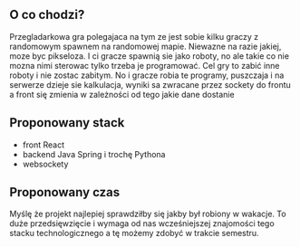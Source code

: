## O co chodzi?
Przegladarkowa gra polegajaca na tym ze jest sobie kilku graczy z randomowym spawnem na randomowej mapie. 
Niewazne na razie jakiej, moze byc pikseloza. I ci gracze spawnią sie jako roboty, no ale takie co nie mozna nimi sterowac tylko trzeba je programować.
Cel gry to zabić inne roboty i nie zostac zabitym. 
No i gracze robia te programy, puszczaja i na serwerze dzieje sie kalkulacja, wyniki sa zwracane przez sockety do frontu a front
się zmienia w zależności od tego jakie dane dostanie

## Proponowany stack
- front React
- backend Java Spring i trochę Pythona
- websockety

## Proponowany czas
Myślę że projekt najlepiej sprawdziłby się jakby był robiony w wakacje. To duże przedsięwzięcie i wymaga od nas wcześniejszej
znajomości tego stacku technologicznego a tę możemy zdobyć w trakcie semestru.
